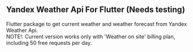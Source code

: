 ## Yandex Weather Api For Flutter (Needs testing)

Flutter package to get current weather and weather forecast from Yandex Weather Api.   
NOTE!: Current version works only with 'Weather on site' billing plan, including 50 free 
requests per day.

